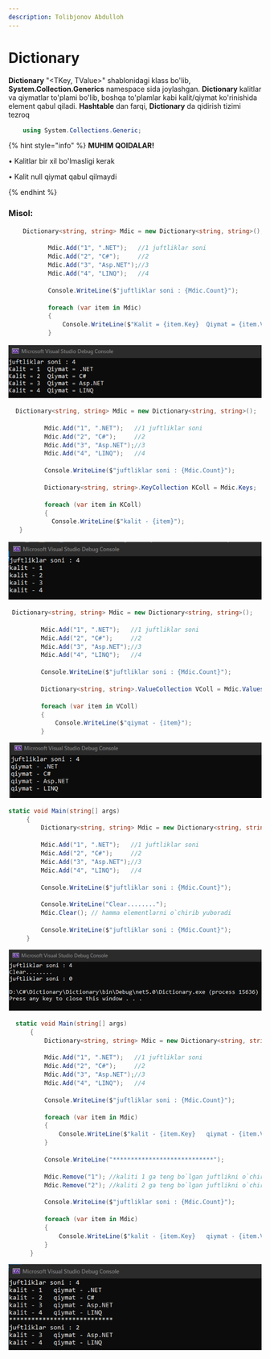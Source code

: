 ```yaml
---
description: Tolibjonov Abdulloh
---
```


# Dictionary

**Dictionary** "<TKey, TValue>" shablonidagi klass bo'lib, **System.Collection.Generics** namespace sida joylashgan. **Dictionary**  kalitlar va qiymatlar to'plami bo'lib, boshqa to'plamlar kabi kalit/qiymat ko'rinishida element qabul qiladi. **Hashtable** dan farqi, **Dictionary** da qidirish tizimi tezroq

```csharp
    using System.Collections.Generic;
```

{% hint style="info" %}
**MUHIM QOIDALAR!**

  •	Kalitlar bir xil bo'lmasligi kerak
  
  •	Kalit null qiymat qabul qilmaydi
  
{% endhint %}

 ### Misol:
 ```csharp
     Dictionary<string, string> Mdic = new Dictionary<string, string>();

            Mdic.Add("1", ".NET");   //1 juftliklar soni
            Mdic.Add("2", "C#");     //2
            Mdic.Add("3", "Asp.NET");//3
            Mdic.Add("4", "LINQ");   //4

            Console.WriteLine($"juftliklar soni : {Mdic.Count}");

            foreach (var item in Mdic)
            {
                Console.WriteLine($"Kalit = {item.Key}  Qiymat = {item.Value}");
            }
```
  ![](../../../../.gitbook/assets/dic1.png)
  
  ```csharp
    Dictionary<string, string> Mdic = new Dictionary<string, string>();

            Mdic.Add("1", ".NET");   //1 juftliklar soni
            Mdic.Add("2", "C#");     //2
            Mdic.Add("3", "Asp.NET");//3
            Mdic.Add("4", "LINQ");   //4

            Console.WriteLine($"juftliklar soni : {Mdic.Count}");

            Dictionary<string, string>.KeyCollection KColl = Mdic.Keys;

            foreach (var item in KColl)
            {
           	  Console.WriteLine($"kalit - {item}");
     }
```
   ![](../../../../.gitbook/assets/dic2.png)
   
   ```csharp
    Dictionary<string, string> Mdic = new Dictionary<string, string>();

            Mdic.Add("1", ".NET");   //1 juftliklar soni
            Mdic.Add("2", "C#");     //2
            Mdic.Add("3", "Asp.NET");//3
            Mdic.Add("4", "LINQ");   //4

            Console.WriteLine($"juftliklar soni : {Mdic.Count}");

            Dictionary<string, string>.ValueCollection VColl = Mdic.Values;

            foreach (var item in VColl)
            {
                Console.WriteLine($"qiymat - {item}");
            }
```
  ![](../../../../.gitbook/assets/dic3.png)
  
   ```csharp
   static void Main(string[] args)
        {
            Dictionary<string, string> Mdic = new Dictionary<string, string>();

            Mdic.Add("1", ".NET");   //1 juftliklar soni
            Mdic.Add("2", "C#");     //2
            Mdic.Add("3", "Asp.NET");//3
            Mdic.Add("4", "LINQ");   //4

            Console.WriteLine($"juftliklar soni : {Mdic.Count}");

            Console.WriteLine("Clear........");
            Mdic.Clear(); // hamma elementlarni o`chirib yuboradi

            Console.WriteLine($"juftliklar soni : {Mdic.Count}");
        }
```
  ![](../../../../.gitbook/assets/dic4.png)

  ```csharp
    static void Main(string[] args)
        {
            Dictionary<string, string> Mdic = new Dictionary<string, string>();

            Mdic.Add("1", ".NET");   //1 juftliklar soni
            Mdic.Add("2", "C#");     //2
            Mdic.Add("3", "Asp.NET");//3
            Mdic.Add("4", "LINQ");   //4

            Console.WriteLine($"juftliklar soni : {Mdic.Count}");

            foreach (var item in Mdic)
            {
                Console.WriteLine($"kalit - {item.Key}   qiymat - {item.Value}");
            }

            Console.WriteLine("****************************");

            Mdic.Remove("1"); //kaliti 1 ga teng bo`lgan juftlikni o`chirib tashlaydi
            Mdic.Remove("2"); //kaliti 2 ga teng bo`lgan juftlikni o`chirib tashlaydi

            Console.WriteLine($"juftliklar soni : {Mdic.Count}");

            foreach (var item in Mdic)
            {
                Console.WriteLine($"kalit - {item.Key}   qiymat - {item.Value}");
            }
        }
```
  ![](../../../../.gitbook/assets/dic5.png)
